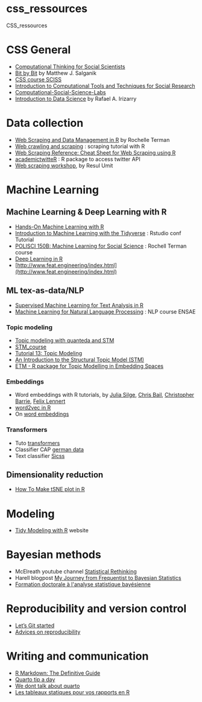 # css_ressources
CSS_ressources

# CSS General

- [Computational Thinking for Social Scientists](https://jaeyk.github.io/comp_thinking_social_science/)
- [Bit by Bit](https://www.bitbybitbook.com/en/1st-ed/preface/) by Matthew J. Salganik
- [CSS course SCISS](https://cbail.github.io/comp_soc_grad/Home.html#Course_Description)
- [Introduction to Computational Tools and Techniques for Social Research ](https://github.com/rochelleterman/PS239T)
- [Computational-Social-Science-Labs](https://github.com/dlab-berkeley/Computational-Social-Science-Training-Program)
- [Introduction to Data Science](http://rafalab.dfci.harvard.edu/dsbook/) by Rafael A. Irizarry

# Data collection

- [Web Scraping and Data Management in R](https://github.com/rochelleterman/ESS-webscraping) by Rochelle Terman
- [Web crawling and scraping](https://tm4ss.github.io/docs/Tutorial_1_Web_scraping.html) : scraping tutorial with R
- [Web Scraping Reference: Cheat Sheet for Web Scraping using R](https://github.com/yusuzech/r-web-scraping-cheat-sheet)
- [academictwitteR](https://github.com/cjbarrie/academictwitteR) : R package to access twitter API
- [Web scraping workshop](https://resulumit.com/teaching/scrp_workshop.html#1), by Resul Umit 
# Machine Learning

## Machine Learning & Deep Learning with R

- [Hands-On Machine Learning with R](https://bradleyboehmke.github.io/HOML/)
- [Introduction to Machine Learning with the Tidyverse](https://conf20-intro-ml.netlify.app/) : Rstudio conf Tutorial
- [POLISCI 150B: Machine Learning for Social Science](https://github.com/rochelleterman/polisci150b) : Rochell Terman course
- [Deep Learning in R](https://github.com/dlab-berkeley/R-Deep-Learning)
- [http://www.feat.engineering/index.html](http://www.feat.engineering/index.html)


## ML tex-as-data/NLP

- [Supervised Machine Learning for Text Analysis in R](https://smltar.com/)
- [Machine Learning for Natural Language Processing](https://nlp-ensae.github.io/) : NLP course ENSAE

### Topic modeling

- [Topic modeling with quanteda and STM](https://rstudio-pubs-static.s3.amazonaws.com/406792_9287b832dd9e413f97243628cb2f7ddb.html)
- [STM_course](https://rpubs.com/Rawrion/669023)
- [Tutorial 13: Topic Modeling](https://bookdown.org/valerie_hase/TextasData_HS2021/tutorial-13-topic-modeling.html)
- [An Introduction to the Structural Topic Model (STM)](https://burtmonroe.github.io/TextAsDataCourse/Tutorials/IntroSTM.nb.html)
- [ETM - R package for Topic Modelling in Embedding Spaces](https://pythonrepo.com/repo/bnosac-ETM-python-natural-language-processing)
### Embeddings

- Word embeddings with R tutorials, by [Julia Silge](https://juliasilge.com/blog/tidy-word-vectors/), [Chris Bail](https://cbail.github.io/textasdata/word2vec/rmarkdown/word2vec.html), [Christopher Barrie](https://raw.githack.com/cjbarrie/sicss_22/main/05_cta_notebook2.html), [Felix Lennert](https://bookdown.org/f_lennert/bookdown_script/day6.html)
- [word2vec in R](http://www.bnosac.be/index.php/blog/100-word2vec-in-R)
- On [word embeddings](https://ruder.io/word-embeddings-1/)

### Transformers

- Tuto [transformers](https://github.com/chkla/NLP2CSS-Tutorial)
- Classifier CAP [german data](https://docs.google.com/presentation/d/15aXOCVXIoTMlmVNoaV-aDUwsnvAzZ0F3-I0FYbpyhKQ/edit#slide=id.p=)
- Text classifier [Sicss](https://colab.research.google.com/drive/13U89jMNzL-q_gg7sCSjrSWZIHnKA6UJ5?usp=sharing#scrollTo=9uapzhjYHeHl)
## Dimensionality reduction

- [How To Make tSNE plot in R](https://datavizpyr.com/how-to-make-tsne-plot-in-r/)

# Modeling

- [Tidy Modeling with R](https://www.tmwr.org/) website


# Bayesian methods

- McElreath youtube channel [Statistical Rethinking](https://www.youtube.com/playlist?list=PLDcUM9US4XdMROZ57-OIRtIK0aOynbgZN)
- Harell blogpost [My Journey from Frequentist to Bayesian Statistics](https://www.fharrell.com/post/journey/)
- [Formation doctorale à l'analyse statistique bayésienne](https://github.com/lnalborczyk/IMSB2021)

# Reproducibility and version control

- [Let’s Git started](https://happygitwithr.com/)
- [Advices on reproducibility](https://statmodeling.stat.columbia.edu/2016/10/30/its-not-reproducible-if-it-only-runs-on-your-laptop/)

# Writing and communication

- [R Markdown: The Definitive Guide](https://bookdown.org/yihui/rmarkdown/)
- [Quarto tip a day](https://mine-cetinkaya-rundel.github.io/quarto-tip-a-day/)
- [We dont talk about quarto](https://www.apreshill.com/blog/2022-04-we-dont-talk-about-quarto/)
- [Les tableaux statiques pour vos rapports en R](https://thinkr.fr/les-tableaux-statiques-pour-vos-rapports-en-r/)

